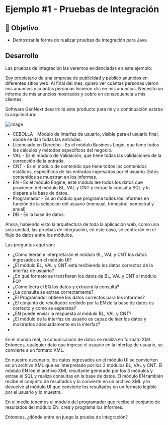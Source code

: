# Ejemplo #1 - Pruebas de Integración

## :dart: Objetivo

- Demostrar la forma de realizar pruebas de integración para Java

## Desarrollo

Las pruebas de integración las veremos evidenciadas en este ejemplo:

Soy propietario de una empresa de publicidad y publico anuncios en diferentes sitios web. Al final del mes, quiero ver cuántas personas vieron mis anuncios y cuántas personas hicieron clic en mis anuncios. Necesito un informe de mis anuncios mostrados y cobro en consecuencia a mis clientes.

Software GenNext desarrollé este producto para mí y a continuación estaba la arquitectura:

![image](https://user-images.githubusercontent.com/22419786/164873186-07ac9b1a-e2e0-44ad-a0c0-2681c331db9e.png)

- CEBOLLA - Módulo de interfaz de usuario, visible para el usuario final, donde se dan todas las entradas.
- Licenciado en Derecho - Es el módulo Business Logic, que tiene todos los cálculos y métodos específicos del negocio.
- VAL - Es el módulo de Validación, que tiene todas las validaciones de la corrección de la entrada.
- CNT - Es el módulo de contenido que tiene todos los contenidos estáticos, específicos de las entradas ingresadas por el usuario. Estos contenidos se muestran en los informes.
- EN - Es el módulo Engine, este módulo lee todos los datos que provienen del módulo BL, VAL y CNT y extrae la consulta SQL y la dispara a la base de datos.
- Programador - Es un módulo que programa todos los informes en función de la selección del usuario (mensual, trimestral, semestral y anual)
- DB - Es la base de datos.

Ahora, habiendo visto la arquitectura de toda la aplicación web, como una sola unidad, las pruebas de integración, en este caso, se centrarán en el flujo de datos entre los módulos.

Las preguntas aquí son:

- ¿Cómo leerán e interpretarán el módulo BL, VAL y CNT los datos ingresados ​​en el módulo UI?
- ¿El módulo BL, VAL y CNT está recibiendo los datos correctos de la interfaz de usuario?
- ¿En qué formato se transfieren los datos de BL, VAL y CNT al módulo EQ?
- ¿Cómo leerá el EQ los datos y extraerá la consulta?
- ¿La consulta se extrae correctamente?
- ¿El Programador obtiene los datos correctos para los informes?
- ¿El conjunto de resultados recibido por la EN de la base de datos es correcto y como se esperaba?
- ¿EN puede enviar la respuesta al módulo BL, VAL y CNT?
- ¿El módulo de la interfaz de usuario es capaz de leer los datos y mostrarlos adecuadamente en la interfaz?
- 
En el mundo real, la comunicación de datos se realiza en formato XML. Entonces, cualquier dato que ingrese el usuario en la interfaz de usuario, se convierte a un formato XML.

En nuestro escenario, los datos ingresados ​​en el módulo UI se convierten en un archivo XML que es interpretado por los 3 módulos BL, VAL y CNT. El módulo EN lee el archivo XML resultante generado por los 3 módulos y extrae el SQL y realiza consultas en la base de datos. El módulo EN también recibe el conjunto de resultados y lo convierte en un archivo XML y lo devuelve al módulo UI que convierte los resultados en un formato legible por el usuario y lo muestra.

En el medio tenemos el módulo del programador que recibe el conjunto de resultados del módulo EN, crea y programa los informes.

Entonces, ¿dónde entra en juego la prueba de integración?
